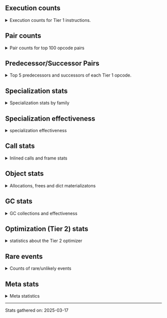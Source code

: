 ## Execution counts

<details>
<summary> Execution counts for Tier 1 instructions. </summary>


The "miss ratio" column shows the percentage of times the instruction
executed that it deoptimized. When this happens, the base unspecialized
instruction is not counted.

<table>
<thead>
<tr>
<th align="left">Name</th>
<th align="right">Base Count</th>
<th align="right">Head Count</th>
<th align="right">Change</th>
</tr>
</thead>
<tbody>
<tr>
<td align="left">FOR_ITER_LIST</td>
<td align="right">23,964,720</td>
<td align="right">8,410,160</td>
<td align="right">-64.9%</td>
</tr>
<tr>
<td align="left">BINARY_OP_SUBSCR_TUPLE_INT</td>
<td align="right">13,105,260</td>
<td align="right">5,787,180</td>
<td align="right">-55.8%</td>
</tr>
<tr>
<td align="left">POP_JUMP_IF_NOT_NONE</td>
<td align="right">13,213,440</td>
<td align="right">5,897,420</td>
<td align="right">-55.4%</td>
</tr>
<tr>
<td align="left">COMPARE_OP_FLOAT</td>
<td align="right">1,964,460</td>
<td align="right">936,920</td>
<td align="right">-52.3%</td>
</tr>
<tr>
<td align="left">UNPACK_SEQUENCE_TWO_TUPLE</td>
<td align="right">12,297,540</td>
<td align="right">5,886,240</td>
<td align="right">-52.1%</td>
</tr>
<tr>
<td align="left">STORE_FAST_STORE_FAST</td>
<td align="right">12,617,520</td>
<td align="right">6,206,220</td>
<td align="right">-50.8%</td>
</tr>
<tr>
<td align="left">POP_JUMP_IF_NONE</td>
<td align="right">338,340</td>
<td align="right">206,440</td>
<td align="right">-39.0%</td>
</tr>
<tr>
<td align="left">UNARY_NEGATIVE</td>
<td align="right">2,650,380</td>
<td align="right">1,624,900</td>
<td align="right">-38.7%</td>
</tr>
<tr>
<td align="left">STORE_FAST</td>
<td align="right">69,370,860</td>
<td align="right">44,129,900</td>
<td align="right">-36.4%</td>
</tr>
<tr>
<td align="left">POP_JUMP_IF_TRUE</td>
<td align="right">3,218,640</td>
<td align="right">2,191,100</td>
<td align="right">-31.9%</td>
</tr>
<tr>
<td align="left">POP_ITER</td>
<td align="right">3,092,220</td>
<td align="right">2,176,320</td>
<td align="right">-29.6%</td>
</tr>
<tr>
<td align="left">FOR_ITER_RANGE</td>
<td align="right">1,212,660</td>
<td align="right">858,360</td>
<td align="right">-29.2%</td>
</tr>
<tr>
<td align="left">BINARY_OP</td>
<td align="right">25,343,180</td>
<td align="right">19,044,800</td>
<td align="right">-24.9%</td>
</tr>
<tr>
<td align="left">GET_ITER</td>
<td align="right">4,033,860</td>
<td align="right">3,117,980</td>
<td align="right">-22.7%</td>
</tr>
<tr>
<td align="left">POP_TOP</td>
<td align="right">32,091,060</td>
<td align="right">25,074,720</td>
<td align="right">-21.9%</td>
</tr>
<tr>
<td align="left">BINARY_OP_MULTIPLY_INT</td>
<td align="right">7,167,720</td>
<td align="right">8,732,320</td>
<td align="right">21.8%</td>
</tr>
<tr>
<td align="left">LOAD_SMALL_INT</td>
<td align="right">40,521,900</td>
<td align="right">32,141,100</td>
<td align="right">-20.7%</td>
</tr>
<tr>
<td align="left">CALL_PY_EXACT_ARGS</td>
<td align="right">119,576,800</td>
<td align="right">97,583,540</td>
<td align="right">-18.4%</td>
</tr>
<tr>
<td align="left">LOAD_ATTR_METHOD_WITH_VALUES</td>
<td align="right">117,702,640</td>
<td align="right">96,543,360</td>
<td align="right">-18.0%</td>
</tr>
<tr>
<td align="left">LOAD_FAST</td>
<td align="right">607,018,020</td>
<td align="right">500,503,140</td>
<td align="right">-17.5%</td>
</tr>
<tr>
<td align="left">LOAD_ATTR_INSTANCE_VALUE</td>
<td align="right">392,369,340</td>
<td align="right">331,303,680</td>
<td align="right">-15.6%</td>
</tr>
<tr>
<td align="left">STORE_SUBSCR</td>
<td align="right">2,400,560</td>
<td align="right">2,046,240</td>
<td align="right">-14.8%</td>
</tr>
<tr>
<td align="left">RESUME_CHECK</td>
<td align="right">172,022,940</td>
<td align="right">150,058,040</td>
<td align="right">-12.8%</td>
</tr>
<tr>
<td align="left">BINARY_OP_EXTEND</td>
<td align="right">51,871,040</td>
<td align="right">46,104,200</td>
<td align="right">-11.1%</td>
</tr>
<tr>
<td align="left">BINARY_OP_ADD_FLOAT</td>
<td align="right">63,437,540</td>
<td align="right">56,725,400</td>
<td align="right">-10.6%</td>
</tr>
<tr>
<td align="left">BINARY_OP_MULTIPLY_FLOAT</td>
<td align="right">128,937,980</td>
<td align="right">115,922,500</td>
<td align="right">-10.1%</td>
</tr>
<tr>
<td align="left">BINARY_OP_ADD_INT</td>
<td align="right">3,781,980</td>
<td align="right">3,427,740</td>
<td align="right">-9.4%</td>
</tr>
<tr>
<td align="left">LOAD_GLOBAL_MODULE</td>
<td align="right">44,452,020</td>
<td align="right">42,510,640</td>
<td align="right">-4.4%</td>
</tr>
<tr>
<td align="left">LOAD_FAST_LOAD_FAST</td>
<td align="right">147,227,640</td>
<td align="right">140,814,280</td>
<td align="right">-4.4%</td>
</tr>
<tr>
<td align="left">RETURN_VALUE</td>
<td align="right">205,411,140</td>
<td align="right">198,146,540</td>
<td align="right">-3.5%</td>
</tr>
<tr>
<td align="left">LOAD_CONST_IMMORTAL</td>
<td align="right">63,771,540</td>
<td align="right">62,855,660</td>
<td align="right">-1.4%</td>
</tr>
<tr>
<td align="left">STORE_ATTR_INSTANCE_VALUE</td>
<td align="right">96,107,880</td>
<td align="right">96,107,880</td>
<td align="right">0.0%</td>
</tr>
<tr>
<td align="left">BINARY_OP_SUBTRACT_FLOAT</td>
<td align="right">38,847,720</td>
<td align="right">38,847,720</td>
<td align="right">0.0%</td>
</tr>
<tr>
<td align="left">EXIT_INIT_CHECK</td>
<td align="right">33,388,200</td>
<td align="right">33,388,200</td>
<td align="right">0.0%</td>
</tr>
<tr>
<td align="left">CALL_ALLOC_AND_ENTER_INIT</td>
<td align="right">33,388,200</td>
<td align="right">33,388,200</td>
<td align="right">0.0%</td>
</tr>
<tr>
<td align="left">POP_JUMP_IF_FALSE</td>
<td align="right">32,280,840</td>
<td align="right">32,280,840</td>
<td align="right">0.0%</td>
</tr>
<tr>
<td align="left">JUMP_BACKWARD_NO_JIT</td>
<td align="right">22,059,480</td>
<td align="right"></td>
<td align="right"></td>
</tr>
<tr>
<td align="left">INTERPRETER_EXIT</td>
<td align="right">19,112,340</td>
<td align="right">19,112,340</td>
<td align="right">0.0%</td>
</tr>
<tr>
<td align="left">TO_BOOL_BOOL</td>
<td align="right">18,511,920</td>
<td align="right">18,511,920</td>
<td align="right">0.0%</td>
</tr>
<tr>
<td align="left">COMPARE_OP</td>
<td align="right">12,344,560</td>
<td align="right">12,344,560</td>
<td align="right">0.0%</td>
</tr>
<tr>
<td align="left">LOAD_CONST_MORTAL</td>
<td align="right">8,443,980</td>
<td align="right">8,443,980</td>
<td align="right">0.0%</td>
</tr>
<tr>
<td align="left">BUILD_TUPLE</td>
<td align="right">8,288,160</td>
<td align="right">8,288,160</td>
<td align="right">0.0%</td>
</tr>
<tr>
<td align="left">PUSH_NULL</td>
<td align="right">8,209,980</td>
<td align="right">8,209,980</td>
<td align="right">0.0%</td>
</tr>
<tr>
<td align="left">CALL_BUILTIN_O</td>
<td align="right">7,703,580</td>
<td align="right">7,703,580</td>
<td align="right">0.0%</td>
</tr>
<tr>
<td align="left">LIST_APPEND</td>
<td align="right">7,327,200</td>
<td align="right">7,327,200</td>
<td align="right">0.0%</td>
</tr>
<tr>
<td align="left">LOAD_GLOBAL_BUILTIN</td>
<td align="right">7,114,740</td>
<td align="right">7,114,740</td>
<td align="right">0.0%</td>
</tr>
<tr>
<td align="left">LOAD_ATTR_MODULE</td>
<td align="right">7,009,680</td>
<td align="right">7,009,680</td>
<td align="right">0.0%</td>
</tr>
<tr>
<td align="left">BINARY_OP_SUBTRACT_INT</td>
<td align="right">6,820,380</td>
<td align="right">6,820,380</td>
<td align="right">0.0%</td>
</tr>
<tr>
<td align="left">CALL_BUILTIN_FAST_WITH_KEYWORDS</td>
<td align="right">3,919,980</td>
<td align="right">3,919,980</td>
<td align="right">0.0%</td>
</tr>
<tr>
<td align="left">CALL_BUILTIN_CLASS</td>
<td align="right">2,500,500</td>
<td align="right">2,500,500</td>
<td align="right">0.0%</td>
</tr>
<tr>
<td align="left">BUILD_LIST</td>
<td align="right">1,836,120</td>
<td align="right">1,836,120</td>
<td align="right">0.0%</td>
</tr>
<tr>
<td align="left">LOAD_FAST_AND_CLEAR</td>
<td align="right">1,831,800</td>
<td align="right">1,831,800</td>
<td align="right">0.0%</td>
</tr>
<tr>
<td align="left">SWAP</td>
<td align="right">1,831,800</td>
<td align="right">1,831,800</td>
<td align="right">0.0%</td>
</tr>
<tr>
<td align="left">TO_BOOL</td>
<td align="right">1,530,540</td>
<td align="right">1,530,540</td>
<td align="right">0.0%</td>
</tr>
<tr>
<td align="left">NOP</td>
<td align="right">1,511,880</td>
<td align="right">1,511,880</td>
<td align="right">0.0%</td>
</tr>
<tr>
<td align="left">COMPARE_OP_INT</td>
<td align="right">919,980</td>
<td align="right">919,980</td>
<td align="right">0.0%</td>
</tr>
<tr>
<td align="left">LOAD_ATTR</td>
<td align="right">832,680</td>
<td align="right">832,680</td>
<td align="right">0.0%</td>
</tr>
<tr>
<td align="left">LOAD_ATTR_METHOD_NO_DICT</td>
<td align="right">616,440</td>
<td align="right">616,440</td>
<td align="right">0.0%</td>
</tr>
<tr>
<td align="left">CALL_LIST_APPEND</td>
<td align="right">614,760</td>
<td align="right">614,760</td>
<td align="right">0.0%</td>
</tr>
<tr>
<td align="left">CALL_FUNCTION_EX</td>
<td align="right">600,180</td>
<td align="right">600,180</td>
<td align="right">0.0%</td>
</tr>
<tr>
<td align="left">CALL_INTRINSIC_1</td>
<td align="right">600,060</td>
<td align="right">600,060</td>
<td align="right">0.0%</td>
</tr>
<tr>
<td align="left">LIST_EXTEND</td>
<td align="right">600,060</td>
<td align="right">600,060</td>
<td align="right">0.0%</td>
</tr>
<tr>
<td align="left">UNPACK_SEQUENCE_TUPLE</td>
<td align="right">319,980</td>
<td align="right">319,980</td>
<td align="right">0.0%</td>
</tr>
<tr>
<td align="left">TO_BOOL_INT</td>
<td align="right">231,420</td>
<td align="right">231,420</td>
<td align="right">0.0%</td>
</tr>
<tr>
<td align="left">CALL_METHOD_DESCRIPTOR_FAST</td>
<td align="right">1,560</td>
<td align="right">1,560</td>
<td align="right">0.0%</td>
</tr>
<tr>
<td align="left">CALL</td>
<td align="right">860</td>
<td align="right">860</td>
<td align="right">0.0%</td>
</tr>
<tr>
<td align="left">LOAD_GLOBAL</td>
<td align="right">580</td>
<td align="right">580</td>
<td align="right">0.0%</td>
</tr>
<tr>
<td align="left">CALL_KW_NON_PY</td>
<td align="right">420</td>
<td align="right">420</td>
<td align="right">0.0%</td>
</tr>
<tr>
<td align="left">CALL_NON_PY_GENERAL</td>
<td align="right">420</td>
<td align="right">420</td>
<td align="right">0.0%</td>
</tr>
<tr>
<td align="left">STORE_ATTR</td>
<td align="right">280</td>
<td align="right">280</td>
<td align="right">0.0%</td>
</tr>
<tr>
<td align="left">EXTENDED_ARG</td>
<td align="right">180</td>
<td align="right">180</td>
<td align="right">0.0%</td>
</tr>
<tr>
<td align="left">LOAD_DEREF</td>
<td align="right">120</td>
<td align="right">120</td>
<td align="right">0.0%</td>
</tr>
<tr>
<td align="left">MAKE_FUNCTION</td>
<td align="right">60</td>
<td align="right">60</td>
<td align="right">0.0%</td>
</tr>
<tr>
<td align="left">BUILD_MAP</td>
<td align="right">60</td>
<td align="right">60</td>
<td align="right">0.0%</td>
</tr>
<tr>
<td align="left">COPY_FREE_VARS</td>
<td align="right">60</td>
<td align="right">60</td>
<td align="right">0.0%</td>
</tr>
<tr>
<td align="left">DICT_MERGE</td>
<td align="right">60</td>
<td align="right">60</td>
<td align="right">0.0%</td>
</tr>
<tr>
<td align="left">FOR_ITER</td>
<td align="right">60</td>
<td align="right">60</td>
<td align="right">0.0%</td>
</tr>
<tr>
<td align="left">IS_OP</td>
<td align="right">60</td>
<td align="right">60</td>
<td align="right">0.0%</td>
</tr>
<tr>
<td align="left">JUMP_FORWARD</td>
<td align="right">60</td>
<td align="right">60</td>
<td align="right">0.0%</td>
</tr>
<tr>
<td align="left">MAKE_CELL</td>
<td align="right">60</td>
<td align="right">60</td>
<td align="right">0.0%</td>
</tr>
<tr>
<td align="left">SET_FUNCTION_ATTRIBUTE</td>
<td align="right">60</td>
<td align="right">60</td>
<td align="right">0.0%</td>
</tr>
<tr>
<td align="left">STORE_DEREF</td>
<td align="right">60</td>
<td align="right">60</td>
<td align="right">0.0%</td>
</tr>
<tr>
<td align="left">CALL_METHOD_DESCRIPTOR_NOARGS</td>
<td align="right">60</td>
<td align="right">60</td>
<td align="right">0.0%</td>
</tr>
<tr>
<td align="left">CALL_METHOD_DESCRIPTOR_O</td>
<td align="right">60</td>
<td align="right">60</td>
<td align="right">0.0%</td>
</tr>
<tr>
<td align="left">CALL_PY_GENERAL</td>
<td align="right">60</td>
<td align="right">60</td>
<td align="right">0.0%</td>
</tr>
<tr>
<td align="left">LOAD_ATTR_CLASS</td>
<td align="right">60</td>
<td align="right">60</td>
<td align="right">0.0%</td>
</tr>
<tr>
<td align="left">TO_BOOL_NONE</td>
<td align="right">60</td>
<td align="right">60</td>
<td align="right">0.0%</td>
</tr>
<tr>
<td align="left">CALL_KW</td>
<td align="right">20</td>
<td align="right">20</td>
<td align="right">0.0%</td>
</tr>
<tr>
<td align="left">UNPACK_SEQUENCE</td>
<td align="right">20</td>
<td align="right">20</td>
<td align="right">0.0%</td>
</tr>
<tr>
<td align="left">ENTER_EXECUTOR</td>
<td align="right"></td>
<td align="right">8,696,760</td>
<td align="right"></td>
</tr>
<tr>
<td align="left">JUMP_BACKWARD_JIT</td>
<td align="right"></td>
<td align="right">7,066,580</td>
<td align="right"></td>
</tr>
<tr>
<td align="left">NOT_TAKEN</td>
<td align="right"></td>
<td align="right">1,920</td>
<td align="right"></td>
</tr>
</tbody>
</table>


</details>

## Pair counts

<details>
<summary> Pair counts for top 100 opcode pairs </summary>


Pairs of specialized operations that deoptimize and are then followed by
the corresponding unspecialized instruction are not counted as pairs.

Not included in comparative output.


</details>

## Predecessor/Successor Pairs

<details>
<summary> Top 5 predecessors and successors of each Tier 1 opcode. </summary>


This does not include the unspecialized instructions that occur after a
specialized instruction deoptimizes.

Not included in comparative output.


</details>

## Specialization stats

<details>
<summary> Specialization stats by family </summary>

### BINARY_OP

<details>
<summary> specialization stats for BINARY_OP family </summary>

<table>
<thead>
<tr>
<th align="left">Kind</th>
<th align="right">Base Count</th>
<th align="right">Base Ratio</th>
<th align="right">Head Count</th>
<th align="right">Head Ratio</th>
<th align="right">Change</th>
</tr>
</thead>
<tbody>
<tr>
<td align="left">
deferred
<details>
<summary>ⓘ</summary>

Lists the number of "deferred" (i.e. not specialized) instructions executed.
</details>
</td>
<td align="right">25,336,620</td>
<td align="right">7.5%</td>
<td align="right">19,039,800</td>
<td align="right">6.3%</td>
<td align="right">-24.9%</td>
</tr>
<tr>
<td align="left">
hit
<details>
<summary>ⓘ</summary>

Specialized instructions that complete.
</details>
</td>
<td align="right">263,651,540</td>
<td align="right">77.7%</td>
<td align="right">236,796,580</td>
<td align="right">78.6%</td>
<td align="right">-10.2%</td>
</tr>
<tr>
<td align="left">
miss
<details>
<summary>ⓘ</summary>

Specialized instructions that deopt.
</details>
</td>
<td align="right">50,318,080</td>
<td align="right">14.8%</td>
<td align="right">45,570,860</td>
<td align="right">15.1%</td>
<td align="right">-9.4%</td>
</tr>
</tbody>
</table>

<table>
<thead>
<tr>
<th align="left">Success</th>
<th align="right">Base Count</th>
<th align="right">Base Ratio</th>
<th align="right">Head Count</th>
<th align="right">Head Ratio</th>
<th align="right">Change</th>
</tr>
</thead>
<tbody>
<tr>
<td align="left">Failure</td>
<td align="right">6,280</td>
<td align="right">0.7%</td>
<td align="right">4,720</td>
<td align="right">0.5%</td>
<td align="right">-24.8%</td>
</tr>
<tr>
<td align="left">Success</td>
<td align="right">949,720</td>
<td align="right">99.3%</td>
<td align="right">860,160</td>
<td align="right">99.5%</td>
<td align="right">-9.4%</td>
</tr>
</tbody>
</table>

<table>
<thead>
<tr>
<th align="left">Failure kind</th>
<th align="right">Base Count</th>
<th align="right">Base Ratio</th>
<th align="right">Head Count</th>
<th align="right">Head Ratio</th>
<th align="right">Change</th>
</tr>
</thead>
<tbody>
<tr>
<td align="left">subtract other</td>
<td align="right">4,200</td>
<td align="right">66.9%</td>
<td align="right">2,640</td>
<td align="right">55.9%</td>
<td align="right">-37.1%</td>
</tr>
<tr>
<td align="left">true divide float</td>
<td align="right">1,640</td>
<td align="right">26.1%</td>
<td align="right">1,640</td>
<td align="right">34.7%</td>
<td align="right">0.0%</td>
</tr>
<tr>
<td align="left">add other</td>
<td align="right">280</td>
<td align="right">4.5%</td>
<td align="right">280</td>
<td align="right">5.9%</td>
<td align="right">0.0%</td>
</tr>
<tr>
<td align="left">add different types</td>
<td align="right">80</td>
<td align="right">1.3%</td>
<td align="right">80</td>
<td align="right">1.7%</td>
<td align="right">0.0%</td>
</tr>
<tr>
<td align="left">remainder</td>
<td align="right">60</td>
<td align="right">1.0%</td>
<td align="right">60</td>
<td align="right">1.3%</td>
<td align="right">0.0%</td>
</tr>
<tr>
<td align="left">multiply different types</td>
<td align="right">20</td>
<td align="right">0.3%</td>
<td align="right">20</td>
<td align="right">0.4%</td>
<td align="right">0.0%</td>
</tr>
</tbody>
</table>


</details>

### CALL

<details>
<summary> specialization stats for CALL family </summary>

<table>
<thead>
<tr>
<th align="left">Kind</th>
<th align="right">Base Count</th>
<th align="right">Base Ratio</th>
<th align="right">Head Count</th>
<th align="right">Head Ratio</th>
<th align="right">Change</th>
</tr>
</thead>
<tbody>
<tr>
<td align="left">
deferred
<details>
<summary>ⓘ</summary>

Lists the number of "deferred" (i.e. not specialized) instructions executed.
</details>
</td>
<td align="right">2,840,780</td>
<td align="right">1.7%</td>
<td align="right">1,367,200</td>
<td align="right">0.9%</td>
<td align="right">-51.9%</td>
</tr>
<tr>
<td align="left">
miss
<details>
<summary>ⓘ</summary>

Specialized instructions that deopt.
</details>
</td>
<td align="right">2,895,420</td>
<td align="right">1.7%</td>
<td align="right">1,393,520</td>
<td align="right">1.0%</td>
<td align="right">-51.9%</td>
</tr>
<tr>
<td align="left">
hit
<details>
<summary>ⓘ</summary>

Specialized instructions that complete.
</details>
</td>
<td align="right">164,810,080</td>
<td align="right">98.3%</td>
<td align="right">144,318,720</td>
<td align="right">99.0%</td>
<td align="right">-12.4%</td>
</tr>
</tbody>
</table>

<table>
<thead>
<tr>
<th align="left">Success</th>
<th align="right">Base Count</th>
<th align="right">Base Ratio</th>
<th align="right">Head Count</th>
<th align="right">Head Ratio</th>
<th align="right">Change</th>
</tr>
</thead>
<tbody>
<tr>
<td align="left">Success</td>
<td align="right">55,500</td>
<td align="right">100.0%</td>
<td align="right">27,180</td>
<td align="right">100.0%</td>
<td align="right">-51.0%</td>
</tr>
<tr>
<td align="left">Failure</td>
<td align="right">0</td>
<td align="right">0.0%</td>
<td align="right">0</td>
<td align="right">0.0%</td>
<td align="right"></td>
</tr>
</tbody>
</table>

<table>
<thead>
<tr>
<th align="left">Failure kind</th>
<th align="right">Base Count</th>
<th align="right">Base Ratio</th>
<th align="right">Head Count</th>
<th align="right">Head Ratio</th>
<th align="right">Change</th>
</tr>
</thead>
<tbody>
<tr>
<td align="left">init not simple</td>
<td align="right">20</td>
<td align="right">20 / 0 !!</td>
<td align="right">20</td>
<td align="right">20 / 0 !!</td>
<td align="right">0.0%</td>
</tr>
</tbody>
</table>


</details>

### CALL_KW

<details>
<summary> specialization stats for CALL_KW family </summary>

<table>
<thead>
<tr>
<th align="left">Success</th>
<th align="right">Base Count</th>
<th align="right">Base Ratio</th>
<th align="right">Head Count</th>
<th align="right">Head Ratio</th>
<th align="right">Change</th>
</tr>
</thead>
<tbody>
<tr>
<td align="left">Success</td>
<td align="right">20</td>
<td align="right">100.0%</td>
<td align="right">20</td>
<td align="right">100.0%</td>
<td align="right">0.0%</td>
</tr>
<tr>
<td align="left">Failure</td>
<td align="right">0</td>
<td align="right">0.0%</td>
<td align="right">0</td>
<td align="right">0.0%</td>
<td align="right"></td>
</tr>
</tbody>
</table>


</details>

### COMPARE_OP

<details>
<summary> specialization stats for COMPARE_OP family </summary>

<table>
<thead>
<tr>
<th align="left">Kind</th>
<th align="right">Base Count</th>
<th align="right">Base Ratio</th>
<th align="right">Head Count</th>
<th align="right">Head Ratio</th>
<th align="right">Change</th>
</tr>
</thead>
<tbody>
<tr>
<td align="left">
hit
<details>
<summary>ⓘ</summary>

Specialized instructions that complete.
</details>
</td>
<td align="right">2,884,440</td>
<td align="right">18.9%</td>
<td align="right">1,856,900</td>
<td align="right">13.1%</td>
<td align="right">-35.6%</td>
</tr>
<tr>
<td align="left">
deferred
<details>
<summary>ⓘ</summary>

Lists the number of "deferred" (i.e. not specialized) instructions executed.
</details>
</td>
<td align="right">12,341,520</td>
<td align="right">81.0%</td>
<td align="right">12,341,520</td>
<td align="right">86.9%</td>
<td align="right">0.0%</td>
</tr>
</tbody>
</table>

<table>
<thead>
<tr>
<th align="left">Success</th>
<th align="right">Base Count</th>
<th align="right">Base Ratio</th>
<th align="right">Head Count</th>
<th align="right">Head Ratio</th>
<th align="right">Change</th>
</tr>
</thead>
<tbody>
<tr>
<td align="left">Success</td>
<td align="right">0</td>
<td align="right">0.0%</td>
<td align="right">0</td>
<td align="right">0.0%</td>
<td align="right"></td>
</tr>
<tr>
<td align="left">Failure</td>
<td align="right">3,040</td>
<td align="right">100.0%</td>
<td align="right">3,040</td>
<td align="right">100.0%</td>
<td align="right">0.0%</td>
</tr>
</tbody>
</table>

<table>
<thead>
<tr>
<th align="left">Failure kind</th>
<th align="right">Base Count</th>
<th align="right">Base Ratio</th>
<th align="right">Head Count</th>
<th align="right">Head Ratio</th>
<th align="right">Change</th>
</tr>
</thead>
<tbody>
<tr>
<td align="left">float long</td>
<td align="right">3,040</td>
<td align="right">100.0%</td>
<td align="right">3,040</td>
<td align="right">100.0%</td>
<td align="right">0.0%</td>
</tr>
</tbody>
</table>


</details>

### FOR_ITER

<details>
<summary> specialization stats for FOR_ITER family </summary>

<table>
<thead>
<tr>
<th align="left">Kind</th>
<th align="right">Base Count</th>
<th align="right">Base Ratio</th>
<th align="right">Head Count</th>
<th align="right">Head Ratio</th>
<th align="right">Change</th>
</tr>
</thead>
<tbody>
<tr>
<td align="left">
hit
<details>
<summary>ⓘ</summary>

Specialized instructions that complete.
</details>
</td>
<td align="right">25,177,380</td>
<td align="right">100.0%</td>
<td align="right">9,268,520</td>
<td align="right">100.0%</td>
<td align="right">-63.2%</td>
</tr>
<tr>
<td align="left">
deferred
<details>
<summary>ⓘ</summary>

Lists the number of "deferred" (i.e. not specialized) instructions executed.
</details>
</td>
<td align="right">60</td>
<td align="right">0.0%</td>
<td align="right">60</td>
<td align="right">0.0%</td>
<td align="right">0.0%</td>
</tr>
</tbody>
</table>


</details>

### LOAD_ATTR

<details>
<summary> specialization stats for LOAD_ATTR family </summary>

<table>
<thead>
<tr>
<th align="left">Kind</th>
<th align="right">Base Count</th>
<th align="right">Base Ratio</th>
<th align="right">Head Count</th>
<th align="right">Head Ratio</th>
<th align="right">Change</th>
</tr>
</thead>
<tbody>
<tr>
<td align="left">
miss
<details>
<summary>ⓘ</summary>

Specialized instructions that deopt.
</details>
</td>
<td align="right">3,563,340</td>
<td align="right">0.7%</td>
<td align="right">2,061,040</td>
<td align="right">0.5%</td>
<td align="right">-42.2%</td>
</tr>
<tr>
<td align="left">
hit
<details>
<summary>ⓘ</summary>

Specialized instructions that complete.
</details>
</td>
<td align="right">514,134,820</td>
<td align="right">99.2%</td>
<td align="right">433,412,180</td>
<td align="right">99.3%</td>
<td align="right">-15.7%</td>
</tr>
<tr>
<td align="left">
deferred
<details>
<summary>ⓘ</summary>

Lists the number of "deferred" (i.e. not specialized) instructions executed.
</details>
</td>
<td align="right">831,660</td>
<td align="right">0.2%</td>
<td align="right">831,660</td>
<td align="right">0.2%</td>
<td align="right">0.0%</td>
</tr>
</tbody>
</table>

<table>
<thead>
<tr>
<th align="left">Success</th>
<th align="right">Base Count</th>
<th align="right">Base Ratio</th>
<th align="right">Head Count</th>
<th align="right">Head Ratio</th>
<th align="right">Change</th>
</tr>
</thead>
<tbody>
<tr>
<td align="left">Success</td>
<td align="right">67,980</td>
<td align="right">99.6%</td>
<td align="right">39,640</td>
<td align="right">99.3%</td>
<td align="right">-41.7%</td>
</tr>
<tr>
<td align="left">Failure</td>
<td align="right">280</td>
<td align="right">0.4%</td>
<td align="right">280</td>
<td align="right">0.7%</td>
<td align="right">0.0%</td>
</tr>
</tbody>
</table>

<table>
<thead>
<tr>
<th align="left">Failure kind</th>
<th align="right">Base Count</th>
<th align="right">Base Ratio</th>
<th align="right">Head Count</th>
<th align="right">Head Ratio</th>
<th align="right">Change</th>
</tr>
</thead>
<tbody>
<tr>
<td align="left">method</td>
<td align="right">140</td>
<td align="right">50.0%</td>
<td align="right">140</td>
<td align="right">50.0%</td>
<td align="right">0.0%</td>
</tr>
<tr>
<td align="left">mutable class</td>
<td align="right">120</td>
<td align="right">42.9%</td>
<td align="right">120</td>
<td align="right">42.9%</td>
<td align="right">0.0%</td>
</tr>
</tbody>
</table>


</details>

### LOAD_GLOBAL

<details>
<summary> specialization stats for LOAD_GLOBAL family </summary>

<table>
<thead>
<tr>
<th align="left">Kind</th>
<th align="right">Base Count</th>
<th align="right">Base Ratio</th>
<th align="right">Head Count</th>
<th align="right">Head Ratio</th>
<th align="right">Change</th>
</tr>
</thead>
<tbody>
<tr>
<td align="left">
hit
<details>
<summary>ⓘ</summary>

Specialized instructions that complete.
</details>
</td>
<td align="right">51,566,760</td>
<td align="right">100.0%</td>
<td align="right">49,625,380</td>
<td align="right">100.0%</td>
<td align="right">-3.8%</td>
</tr>
</tbody>
</table>

<table>
<thead>
<tr>
<th align="left">Success</th>
<th align="right">Base Count</th>
<th align="right">Base Ratio</th>
<th align="right">Head Count</th>
<th align="right">Head Ratio</th>
<th align="right">Change</th>
</tr>
</thead>
<tbody>
<tr>
<td align="left">Success</td>
<td align="right">580</td>
<td align="right">100.0%</td>
<td align="right">580</td>
<td align="right">100.0%</td>
<td align="right">0.0%</td>
</tr>
<tr>
<td align="left">Failure</td>
<td align="right">0</td>
<td align="right">0.0%</td>
<td align="right">0</td>
<td align="right">0.0%</td>
<td align="right"></td>
</tr>
</tbody>
</table>


</details>

### STORE_ATTR

<details>
<summary> specialization stats for STORE_ATTR family </summary>

<table>
<thead>
<tr>
<th align="left">Kind</th>
<th align="right">Base Count</th>
<th align="right">Base Ratio</th>
<th align="right">Head Count</th>
<th align="right">Head Ratio</th>
<th align="right">Change</th>
</tr>
</thead>
<tbody>
<tr>
<td align="left">
hit
<details>
<summary>ⓘ</summary>

Specialized instructions that complete.
</details>
</td>
<td align="right">96,107,640</td>
<td align="right">100.0%</td>
<td align="right">96,107,640</td>
<td align="right">100.0%</td>
<td align="right">0.0%</td>
</tr>
<tr>
<td align="left">
miss
<details>
<summary>ⓘ</summary>

Specialized instructions that deopt.
</details>
</td>
<td align="right">240</td>
<td align="right">0.0%</td>
<td align="right">240</td>
<td align="right">0.0%</td>
<td align="right">0.0%</td>
</tr>
</tbody>
</table>

<table>
<thead>
<tr>
<th align="left">Success</th>
<th align="right">Base Count</th>
<th align="right">Base Ratio</th>
<th align="right">Head Count</th>
<th align="right">Head Ratio</th>
<th align="right">Change</th>
</tr>
</thead>
<tbody>
<tr>
<td align="left">Success</td>
<td align="right">280</td>
<td align="right">100.0%</td>
<td align="right">280</td>
<td align="right">100.0%</td>
<td align="right">0.0%</td>
</tr>
<tr>
<td align="left">Failure</td>
<td align="right">0</td>
<td align="right">0.0%</td>
<td align="right">0</td>
<td align="right">0.0%</td>
<td align="right"></td>
</tr>
</tbody>
</table>


</details>

### STORE_SUBSCR

<details>
<summary> specialization stats for STORE_SUBSCR family </summary>

<table>
<thead>
<tr>
<th align="left">Kind</th>
<th align="right">Base Count</th>
<th align="right">Base Ratio</th>
<th align="right">Head Count</th>
<th align="right">Head Ratio</th>
<th align="right">Change</th>
</tr>
</thead>
<tbody>
<tr>
<td align="left">
deferred
<details>
<summary>ⓘ</summary>

Lists the number of "deferred" (i.e. not specialized) instructions executed.
</details>
</td>
<td align="right">2,400,000</td>
<td align="right">100.0%</td>
<td align="right">2,045,760</td>
<td align="right">100.0%</td>
<td align="right">-14.8%</td>
</tr>
</tbody>
</table>

<table>
<thead>
<tr>
<th align="left">Success</th>
<th align="right">Base Count</th>
<th align="right">Base Ratio</th>
<th align="right">Head Count</th>
<th align="right">Head Ratio</th>
<th align="right">Change</th>
</tr>
</thead>
<tbody>
<tr>
<td align="left">Failure</td>
<td align="right">560</td>
<td align="right">100.0%</td>
<td align="right">480</td>
<td align="right">100.0%</td>
<td align="right">-14.3%</td>
</tr>
<tr>
<td align="left">Success</td>
<td align="right">0</td>
<td align="right">0.0%</td>
<td align="right">0</td>
<td align="right">0.0%</td>
<td align="right"></td>
</tr>
</tbody>
</table>

<table>
<thead>
<tr>
<th align="left">Failure kind</th>
<th align="right">Base Count</th>
<th align="right">Base Ratio</th>
<th align="right">Head Count</th>
<th align="right">Head Ratio</th>
<th align="right">Change</th>
</tr>
</thead>
<tbody>
<tr>
<td align="left">array int</td>
<td align="right">560</td>
<td align="right">100.0%</td>
<td align="right">480</td>
<td align="right">100.0%</td>
<td align="right">-14.3%</td>
</tr>
</tbody>
</table>


</details>

### TO_BOOL

<details>
<summary> specialization stats for TO_BOOL family </summary>

<table>
<thead>
<tr>
<th align="left">Kind</th>
<th align="right">Base Count</th>
<th align="right">Base Ratio</th>
<th align="right">Head Count</th>
<th align="right">Head Ratio</th>
<th align="right">Change</th>
</tr>
</thead>
<tbody>
<tr>
<td align="left">
deferred
<details>
<summary>ⓘ</summary>

Lists the number of "deferred" (i.e. not specialized) instructions executed.
</details>
</td>
<td align="right">1,530,120</td>
<td align="right">7.5%</td>
<td align="right">1,530,120</td>
<td align="right">7.5%</td>
<td align="right">0.0%</td>
</tr>
<tr>
<td align="left">
hit
<details>
<summary>ⓘ</summary>

Specialized instructions that complete.
</details>
</td>
<td align="right">18,743,400</td>
<td align="right">92.5%</td>
<td align="right">18,743,400</td>
<td align="right">92.5%</td>
<td align="right">0.0%</td>
</tr>
</tbody>
</table>

<table>
<thead>
<tr>
<th align="left">Success</th>
<th align="right">Base Count</th>
<th align="right">Base Ratio</th>
<th align="right">Head Count</th>
<th align="right">Head Ratio</th>
<th align="right">Change</th>
</tr>
</thead>
<tbody>
<tr>
<td align="left">Success</td>
<td align="right">40</td>
<td align="right">9.5%</td>
<td align="right">40</td>
<td align="right">9.5%</td>
<td align="right">0.0%</td>
</tr>
<tr>
<td align="left">Failure</td>
<td align="right">380</td>
<td align="right">90.5%</td>
<td align="right">380</td>
<td align="right">90.5%</td>
<td align="right">0.0%</td>
</tr>
</tbody>
</table>

<table>
<thead>
<tr>
<th align="left">Failure kind</th>
<th align="right">Base Count</th>
<th align="right">Base Ratio</th>
<th align="right">Head Count</th>
<th align="right">Head Ratio</th>
<th align="right">Change</th>
</tr>
</thead>
<tbody>
<tr>
<td align="left">float</td>
<td align="right">360</td>
<td align="right">94.7%</td>
<td align="right">360</td>
<td align="right">94.7%</td>
<td align="right">0.0%</td>
</tr>
<tr>
<td align="left">sequence</td>
<td align="right">20</td>
<td align="right">5.3%</td>
<td align="right">20</td>
<td align="right">5.3%</td>
<td align="right">0.0%</td>
</tr>
</tbody>
</table>


</details>

### UNPACK_SEQUENCE

<details>
<summary> specialization stats for UNPACK_SEQUENCE family </summary>

<table>
<thead>
<tr>
<th align="left">Kind</th>
<th align="right">Base Count</th>
<th align="right">Base Ratio</th>
<th align="right">Head Count</th>
<th align="right">Head Ratio</th>
<th align="right">Change</th>
</tr>
</thead>
<tbody>
<tr>
<td align="left">
hit
<details>
<summary>ⓘ</summary>

Specialized instructions that complete.
</details>
</td>
<td align="right">12,617,520</td>
<td align="right">100.0%</td>
<td align="right">6,206,220</td>
<td align="right">100.0%</td>
<td align="right">-50.8%</td>
</tr>
</tbody>
</table>

<table>
<thead>
<tr>
<th align="left">Success</th>
<th align="right">Base Count</th>
<th align="right">Base Ratio</th>
<th align="right">Head Count</th>
<th align="right">Head Ratio</th>
<th align="right">Change</th>
</tr>
</thead>
<tbody>
<tr>
<td align="left">Success</td>
<td align="right">20</td>
<td align="right">100.0%</td>
<td align="right">20</td>
<td align="right">100.0%</td>
<td align="right">0.0%</td>
</tr>
<tr>
<td align="left">Failure</td>
<td align="right">0</td>
<td align="right">0.0%</td>
<td align="right">0</td>
<td align="right">0.0%</td>
<td align="right"></td>
</tr>
</tbody>
</table>


</details>


</details>

## Specialization effectiveness

<details>
<summary> specialization effectiveness </summary>


All entries are execution counts. Should add up to the total number of
Tier 1 instructions executed.

<table>
<thead>
<tr>
<th align="left">Instructions</th>
<th align="right">Base Count</th>
<th align="right">Base Ratio</th>
<th align="right">Head Count</th>
<th align="right">Head Ratio</th>
<th align="right">Change</th>
</tr>
</thead>
<tbody>
<tr>
<td align="left">
Not specialized
<details>
<summary>ⓘ</summary>

Instructions that could be specialized but aren't, e.g. `LOAD_ATTR`, `BINARY_SLICE`.
</details>
</td>
<td align="right">42,453,340</td>
<td align="right">1.5%</td>
<td align="right">35,800,640</td>
<td align="right">1.5%</td>
<td align="right">-15.7%</td>
</tr>
<tr>
<td align="left">
Specialized misses
<details>
<summary>ⓘ</summary>

Specialized instructions, e.g. `LOAD_ATTR_MODULE` that deopt.
</details>
</td>
<td align="right">56,777,080</td>
<td align="right">2.0%</td>
<td align="right">49,025,700</td>
<td align="right">2.0%</td>
<td align="right">-13.7%</td>
</tr>
<tr>
<td align="left">
Specialized hits
<details>
<summary>ⓘ</summary>

Specialized instructions, e.g. `LOAD_ATTR_MODULE` that complete.
</details>
</td>
<td align="right">1,415,992,420</td>
<td align="right">51.1%</td>
<td align="right">1,224,760,660</td>
<td align="right">51.1%</td>
<td align="right">-13.5%</td>
</tr>
<tr>
<td align="left">
Basic
<details>
<summary>ⓘ</summary>

Instructions that are not and cannot be specialized, e.g. `LOAD_FAST`.
</details>
</td>
<td align="right">1,258,224,480</td>
<td align="right">45.4%</td>
<td align="right">1,088,348,200</td>
<td align="right">45.4%</td>
<td align="right">-13.5%</td>
</tr>
</tbody>
</table>

### Deferred by instruction

<details>
<summary> Breakdown of deferred (not specialized) instruction counts by family </summary>

<table>
<thead>
<tr>
<th align="left">Name</th>
<th align="right">Base Count</th>
<th align="right">Base Ratio</th>
<th align="right">Head Count</th>
<th align="right">Head Ratio</th>
<th align="right">Change</th>
</tr>
</thead>
<tbody>
<tr>
<td align="left">CALL</td>
<td align="right">2,840,780</td>
<td align="right">6.3%</td>
<td align="right">1,367,200</td>
<td align="right">3.7%</td>
<td align="right">-51.9%</td>
</tr>
<tr>
<td align="left">BINARY_OP</td>
<td align="right">25,336,620</td>
<td align="right">56.0%</td>
<td align="right">19,039,800</td>
<td align="right">51.2%</td>
<td align="right">-24.9%</td>
</tr>
<tr>
<td align="left">STORE_SUBSCR</td>
<td align="right">2,400,000</td>
<td align="right">5.3%</td>
<td align="right">2,045,760</td>
<td align="right">5.5%</td>
<td align="right">-14.8%</td>
</tr>
<tr>
<td align="left">COMPARE_OP</td>
<td align="right">12,341,520</td>
<td align="right">27.3%</td>
<td align="right">12,341,520</td>
<td align="right">33.2%</td>
<td align="right">0.0%</td>
</tr>
<tr>
<td align="left">TO_BOOL</td>
<td align="right">1,530,120</td>
<td align="right">3.4%</td>
<td align="right">1,530,120</td>
<td align="right">4.1%</td>
<td align="right">0.0%</td>
</tr>
<tr>
<td align="left">LOAD_ATTR</td>
<td align="right">831,660</td>
<td align="right">1.8%</td>
<td align="right">831,660</td>
<td align="right">2.2%</td>
<td align="right">0.0%</td>
</tr>
<tr>
<td align="left">FOR_ITER</td>
<td align="right">60</td>
<td align="right">0.0%</td>
<td align="right">60</td>
<td align="right">0.0%</td>
<td align="right">0.0%</td>
</tr>
<tr>
<td align="left">BINARY_SLICE</td>
<td align="right">0</td>
<td align="right">0.0%</td>
<td align="right">0</td>
<td align="right">0.0%</td>
<td align="right"></td>
</tr>
<tr>
<td align="left">STORE_SLICE</td>
<td align="right">0</td>
<td align="right">0.0%</td>
<td align="right">0</td>
<td align="right">0.0%</td>
<td align="right"></td>
</tr>
<tr>
<td align="left">CACHE</td>
<td align="right">0</td>
<td align="right">0.0%</td>
<td align="right">0</td>
<td align="right">0.0%</td>
<td align="right"></td>
</tr>
</tbody>
</table>


</details>

### Misses by instruction

<details>
<summary> Breakdown of misses (specialized deopts) instruction counts by family </summary>

<table>
<thead>
<tr>
<th align="left">Name</th>
<th align="right">Base Count</th>
<th align="right">Base Ratio</th>
<th align="right">Head Count</th>
<th align="right">Head Ratio</th>
<th align="right">Change</th>
</tr>
</thead>
<tbody>
<tr>
<td align="left">CALL_PY_EXACT_ARGS</td>
<td align="right">2,895,420</td>
<td align="right">5.1%</td>
<td align="right">1,393,520</td>
<td align="right">2.8%</td>
<td align="right">-51.9%</td>
</tr>
<tr>
<td align="left">LOAD_ATTR_METHOD_WITH_VALUES</td>
<td align="right">2,990,820</td>
<td align="right">5.3%</td>
<td align="right">1,488,520</td>
<td align="right">3.0%</td>
<td align="right">-50.2%</td>
</tr>
<tr>
<td align="left">BINARY_OP_MULTIPLY_INT</td>
<td align="right">2,954,220</td>
<td align="right">5.2%</td>
<td align="right">3,977,120</td>
<td align="right">8.1%</td>
<td align="right">34.6%</td>
</tr>
<tr>
<td align="left">BINARY_OP_EXTEND</td>
<td align="right">24,150,300</td>
<td align="right">42.5%</td>
<td align="right">19,608,200</td>
<td align="right">40.0%</td>
<td align="right">-18.8%</td>
</tr>
<tr>
<td align="left">BINARY_OP_MULTIPLY_FLOAT</td>
<td align="right">7,397,100</td>
<td align="right">13.0%</td>
<td align="right">6,186,420</td>
<td align="right">12.6%</td>
<td align="right">-16.4%</td>
</tr>
<tr>
<td align="left">BINARY_OP_ADD_FLOAT</td>
<td align="right">4,454,320</td>
<td align="right">7.8%</td>
<td align="right">4,436,980</td>
<td align="right">9.1%</td>
<td align="right">-0.4%</td>
</tr>
<tr>
<td align="left">BINARY_OP_SUBTRACT_FLOAT</td>
<td align="right">9,524,100</td>
<td align="right">16.8%</td>
<td align="right">9,524,100</td>
<td align="right">19.4%</td>
<td align="right">0.0%</td>
</tr>
<tr>
<td align="left">BINARY_OP_SUBTRACT_INT</td>
<td align="right">1,834,860</td>
<td align="right">3.2%</td>
<td align="right">1,834,860</td>
<td align="right">3.7%</td>
<td align="right">0.0%</td>
</tr>
<tr>
<td align="left">LOAD_ATTR_INSTANCE_VALUE</td>
<td align="right">572,520</td>
<td align="right">1.0%</td>
<td align="right">572,520</td>
<td align="right">1.2%</td>
<td align="right">0.0%</td>
</tr>
<tr>
<td align="left">BINARY_OP_ADD_INT</td>
<td align="right">3,180</td>
<td align="right">0.0%</td>
<td align="right">3,180</td>
<td align="right">0.0%</td>
<td align="right">0.0%</td>
</tr>
</tbody>
</table>


</details>


</details>

## Call stats

<details>
<summary> Inlined calls and frame stats </summary>


This shows what fraction of calls to Python functions are inlined (i.e.
not having a call at the C level) and for those that are not, where the
call comes from.  The various categories overlap.

Also includes the count of frame objects created.

<table>
<thead>
<tr>
<th align="left"></th>
<th align="right">Base Count</th>
<th align="right">Base Ratio</th>
<th align="right">Head Count</th>
<th align="right">Head Ratio</th>
<th align="right">Change</th>
</tr>
</thead>
<tbody>
<tr>
<td align="left">Calls to PyEval_EvalDefault</td>
<td align="right">19,112,400</td>
<td align="right">11.1%</td>
<td align="right">19,112,400</td>
<td align="right">11.1%</td>
<td align="right">0.0%</td>
</tr>
<tr>
<td align="left">Calls to Python functions inlined</td>
<td align="right">152,910,540</td>
<td align="right">88.9%</td>
<td align="right">152,910,540</td>
<td align="right">88.9%</td>
<td align="right">0.0%</td>
</tr>
<tr>
<td align="left">Calls via PyEval_EvalFrame (total)</td>
<td align="right">19,112,400</td>
<td align="right">11.1%</td>
<td align="right">19,112,400</td>
<td align="right">11.1%</td>
<td align="right">0.0%</td>
</tr>
<tr>
<td align="left">Calls via PyEval_EvalFrame (vector)</td>
<td align="right">19,112,400</td>
<td align="right">11.1%</td>
<td align="right">19,112,400</td>
<td align="right">11.1%</td>
<td align="right">0.0%</td>
</tr>
<tr>
<td align="left">Calls via PyEval_EvalFrame (generator)</td>
<td align="right">0</td>
<td align="right">0.0%</td>
<td align="right">0</td>
<td align="right">0.0%</td>
<td align="right"></td>
</tr>
<tr>
<td align="left">Calls via PyEval_EvalFrame (legacy)</td>
<td align="right">0</td>
<td align="right">0.0%</td>
<td align="right">0</td>
<td align="right">0.0%</td>
<td align="right"></td>
</tr>
<tr>
<td align="left">Calls via PyEval_EvalFrame (function vectorcall)</td>
<td align="right">19,112,400</td>
<td align="right">11.1%</td>
<td align="right">19,112,400</td>
<td align="right">11.1%</td>
<td align="right">0.0%</td>
</tr>
<tr>
<td align="left">Calls via PyEval_EvalFrame (build class)</td>
<td align="right">0</td>
<td align="right">0.0%</td>
<td align="right">0</td>
<td align="right">0.0%</td>
<td align="right"></td>
</tr>
<tr>
<td align="left">Calls via PyEval_EvalFrame (slot)</td>
<td align="right">18,511,860</td>
<td align="right">10.8%</td>
<td align="right">18,511,860</td>
<td align="right">10.8%</td>
<td align="right">0.0%</td>
</tr>
<tr>
<td align="left">Calls via PyEval_EvalFrame (function ex)</td>
<td align="right">120</td>
<td align="right">0.0%</td>
<td align="right">120</td>
<td align="right">0.0%</td>
<td align="right">0.0%</td>
</tr>
<tr>
<td align="left">Calls via PyEval_EvalFrame (api)</td>
<td align="right">0</td>
<td align="right">0.0%</td>
<td align="right">0</td>
<td align="right">0.0%</td>
<td align="right"></td>
</tr>
<tr>
<td align="left">Calls via PyEval_EvalFrame (method)</td>
<td align="right">0</td>
<td align="right">0.0%</td>
<td align="right">0</td>
<td align="right">0.0%</td>
<td align="right"></td>
</tr>
<tr>
<td align="left">Frame objects created</td>
<td align="right">0</td>
<td align="right">0.0%</td>
<td align="right">0</td>
<td align="right">0.0%</td>
<td align="right"></td>
</tr>
<tr>
<td align="left">Frames pushed</td>
<td align="right">205,411,140</td>
<td align="right">119.4%</td>
<td align="right">205,411,140</td>
<td align="right">119.4%</td>
<td align="right">0.0%</td>
</tr>
</tbody>
</table>


</details>

## Object stats

<details>
<summary> Allocations, frees and dict materializatons </summary>


Below, "allocations" means "allocations that are not from a freelist".
Total allocations = "Allocations from freelist" + "Allocations".

"Inline values" is the number of values arrays inlined into objects.

The cache hit/miss numbers are for the MRO cache, split into dunder and
other names.

<table>
<thead>
<tr>
<th align="left"></th>
<th align="right">Base Count</th>
<th align="right">Base Ratio</th>
<th align="right">Head Count</th>
<th align="right">Head Ratio</th>
<th align="right">Change</th>
</tr>
</thead>
<tbody>
<tr>
<td align="left">Interpreter immortal decrefs</td>
<td align="right">14,173,320</td>
<td align="right">0.7%</td>
<td align="right">22,870,160</td>
<td align="right">1.0%</td>
<td align="right">61.4%</td>
</tr>
<tr>
<td align="left">Allocations over 4 kbytes</td>
<td align="right">120</td>
<td align="right">0.0%</td>
<td align="right">180</td>
<td align="right">0.0%</td>
<td align="right">50.0%</td>
</tr>
<tr>
<td align="left">Method cache misses</td>
<td align="right">73</td>
<td align="right"></td>
<td align="right">97</td>
<td align="right"></td>
<td align="right">32.9%</td>
</tr>
<tr>
<td align="left">Method cache collisions</td>
<td align="right">146</td>
<td align="right"></td>
<td align="right">160</td>
<td align="right"></td>
<td align="right">9.6%</td>
</tr>
<tr>
<td align="left">Immortal decrefs</td>
<td align="right">48,717,551</td>
<td align="right">2.3%</td>
<td align="right">46,342,792</td>
<td align="right">2.1%</td>
<td align="right">-4.9%</td>
</tr>
<tr>
<td align="left">Method cache hits</td>
<td align="right">4,628,027</td>
<td align="right"></td>
<td align="right">4,728,563</td>
<td align="right"></td>
<td align="right">2.2%</td>
</tr>
<tr>
<td align="left">Method cache dunder misses</td>
<td align="right">104</td>
<td align="right"></td>
<td align="right">102</td>
<td align="right"></td>
<td align="right">-1.9%</td>
</tr>
<tr>
<td align="left">Interpreter mortal increfs</td>
<td align="right">1,755,406,120</td>
<td align="right">94.6%</td>
<td align="right">1,771,080,520</td>
<td align="right">94.7%</td>
<td align="right">0.9%</td>
</tr>
<tr>
<td align="left">Mortal decrefs</td>
<td align="right">523,469,723</td>
<td align="right">24.2%</td>
<td align="right">528,025,506</td>
<td align="right">24.2%</td>
<td align="right">0.9%</td>
</tr>
<tr>
<td align="left">Interpreter mortal decrefs</td>
<td align="right">1,577,502,580</td>
<td align="right">72.9%</td>
<td align="right">1,588,705,800</td>
<td align="right">72.7%</td>
<td align="right">0.7%</td>
</tr>
<tr>
<td align="left">Mortal increfs</td>
<td align="right">66,440,630</td>
<td align="right">3.6%</td>
<td align="right">66,541,575</td>
<td align="right">3.6%</td>
<td align="right">0.2%</td>
</tr>
<tr>
<td align="left">Frees to freelist</td>
<td align="right">245,724,340</td>
<td align="right"></td>
<td align="right">245,707,920</td>
<td align="right"></td>
<td align="right">-0.0%</td>
</tr>
<tr>
<td align="left">Allocations from freelist</td>
<td align="right">245,724,420</td>
<td align="right">87.7%</td>
<td align="right">245,708,000</td>
<td align="right">87.7%</td>
<td align="right">-0.0%</td>
</tr>
<tr>
<td align="left">Immortal increfs</td>
<td align="right">30,067,184</td>
<td align="right">1.6%</td>
<td align="right">30,067,903</td>
<td align="right">1.6%</td>
<td align="right">0.0%</td>
</tr>
<tr>
<td align="left">Allocations</td>
<td align="right">34,602,940</td>
<td align="right">12.3%</td>
<td align="right">34,603,160</td>
<td align="right">12.3%</td>
<td align="right">0.0%</td>
</tr>
<tr>
<td align="left">Frees</td>
<td align="right">35,833,613</td>
<td align="right"></td>
<td align="right">35,833,811</td>
<td align="right"></td>
<td align="right">0.0%</td>
</tr>
<tr>
<td align="left">Allocations to 512 bytes</td>
<td align="right">34,602,820</td>
<td align="right">12.3%</td>
<td align="right">34,602,840</td>
<td align="right">12.3%</td>
<td align="right">0.0%</td>
</tr>
<tr>
<td align="left">Method cache dunder hits</td>
<td align="right">18,512,516</td>
<td align="right"></td>
<td align="right">18,512,518</td>
<td align="right"></td>
<td align="right">0.0%</td>
</tr>
<tr>
<td align="left">Allocations to 4 kbytes</td>
<td align="right">0</td>
<td align="right">0.0%</td>
<td align="right">140</td>
<td align="right">0.0%</td>
<td align="right">140 / 0 !!</td>
</tr>
<tr>
<td align="left">Inline values</td>
<td align="right">33,388,680</td>
<td align="right"></td>
<td align="right">33,388,680</td>
<td align="right"></td>
<td align="right">0.0%</td>
</tr>
<tr>
<td align="left">Interpreter immortal increfs</td>
<td align="right">3,034,020</td>
<td align="right">0.2%</td>
<td align="right">3,034,020</td>
<td align="right">0.2%</td>
<td align="right">0.0%</td>
</tr>
<tr>
<td align="left">Materialize dict (on request)</td>
<td align="right">0</td>
<td align="right">0.0%</td>
<td align="right">0</td>
<td align="right">0.0%</td>
<td align="right"></td>
</tr>
<tr>
<td align="left">Materialize dict (new key)</td>
<td align="right">0</td>
<td align="right">0.0%</td>
<td align="right">0</td>
<td align="right">0.0%</td>
<td align="right"></td>
</tr>
<tr>
<td align="left">Materialize dict (too big)</td>
<td align="right">0</td>
<td align="right">0.0%</td>
<td align="right">0</td>
<td align="right">0.0%</td>
<td align="right"></td>
</tr>
<tr>
<td align="left">Materialize dict (str subclass)</td>
<td align="right">0</td>
<td align="right">0.0%</td>
<td align="right">0</td>
<td align="right">0.0%</td>
<td align="right"></td>
</tr>
</tbody>
</table>


</details>

## GC stats

<details>
<summary> GC collections and effectiveness </summary>


Collected/visits gives some measure of efficiency.

<table>
<thead>
<tr>
<th align="right">Generation</th>
<th align="right">Base Collections</th>
<th align="right">Base Objects collected</th>
<th align="right">Base Object visits</th>
<th align="right">Base Reachable from roots</th>
<th align="right">Base Not reachable from roots</th>
<th align="right">Head Collections</th>
<th align="right">Head Objects collected</th>
<th align="right">Head Object visits</th>
<th align="right">Head Reachable from roots</th>
<th align="right">Head Not reachable from roots</th>
</tr>
</thead>
<tbody>
<tr>
<td align="right">0</td>
<td align="right">0</td>
<td align="right">0</td>
<td align="right">0</td>
<td align="right">0</td>
<td align="right">0</td>
<td align="right">0</td>
<td align="right">0</td>
<td align="right">0</td>
<td align="right">0</td>
<td align="right">0</td>
</tr>
<tr>
<td align="right">1</td>
<td align="right">0</td>
<td align="right">0</td>
<td align="right">0</td>
<td align="right">0</td>
<td align="right">0</td>
<td align="right">0</td>
<td align="right">0</td>
<td align="right">0</td>
<td align="right">0</td>
<td align="right">0</td>
</tr>
<tr>
<td align="right">2</td>
<td align="right">0</td>
<td align="right">0</td>
<td align="right">0</td>
<td align="right">0</td>
<td align="right">0</td>
<td align="right">0</td>
<td align="right">0</td>
<td align="right">0</td>
<td align="right">0</td>
<td align="right">0</td>
</tr>
</tbody>
</table>


</details>

## Optimization (Tier 2) stats

<details>
<summary> statistics about the Tier 2 optimizer </summary>


</details>

## Rare events

<details>
<summary> Counts of rare/unlikely events </summary>

<table>
<thead>
<tr>
<th align="left">Event</th>
<th align="right">Base Count</th>
<th align="right">Head Count</th>
<th align="right">Change</th>
</tr>
</thead>
<tbody>
<tr>
<td align="left">
set class
<details>
<summary>ⓘ</summary>

Setting an object's class, `obj.__class__ = ...`
</details>
</td>
<td align="right">0</td>
<td align="right">0</td>
<td align="right"></td>
</tr>
<tr>
<td align="left">
set bases
<details>
<summary>ⓘ</summary>

Setting the bases of a class, `cls.__bases__ = ...`
</details>
</td>
<td align="right">0</td>
<td align="right">0</td>
<td align="right"></td>
</tr>
<tr>
<td align="left">
set eval frame func
<details>
<summary>ⓘ</summary>

Setting the PEP 523 frame eval function `_PyInterpreterState_SetFrameEvalFunc()`
</details>
</td>
<td align="right">0</td>
<td align="right">0</td>
<td align="right"></td>
</tr>
<tr>
<td align="left">
builtin dict
<details>
<summary>ⓘ</summary>

Modifying the builtins, `__builtins__.__dict__[var] = ...`
</details>
</td>
<td align="right">0</td>
<td align="right">0</td>
<td align="right"></td>
</tr>
<tr>
<td align="left">
func modification
<details>
<summary>ⓘ</summary>

Modifying a function, e.g. `func.__defaults__ = ...`, etc.
</details>
</td>
<td align="right">0</td>
<td align="right">0</td>
<td align="right"></td>
</tr>
<tr>
<td align="left">
watched dict modification
<details>
<summary>ⓘ</summary>

A watched dict has been modified
</details>
</td>
<td align="right">0</td>
<td align="right">0</td>
<td align="right"></td>
</tr>
<tr>
<td align="left">
watched globals modification
<details>
<summary>ⓘ</summary>

A watched `globals()` dict has been modified
</details>
</td>
<td align="right">0</td>
<td align="right">0</td>
<td align="right"></td>
</tr>
</tbody>
</table>


</details>

## Meta stats

<details>
<summary> Meta statistics </summary>

<table>
<thead>
<tr>
<th align="left"></th>
<th align="right">Base Count</th>
<th align="right">Head Count</th>
<th align="right">Change</th>
</tr>
</thead>
<tbody>
<tr>
<td align="left">Number of data files</td>
<td align="right">20</td>
<td align="right">20</td>
<td align="right">0.0%</td>
</tr>
</tbody>
</table>


</details>

---
Stats gathered on: 2025-03-17
